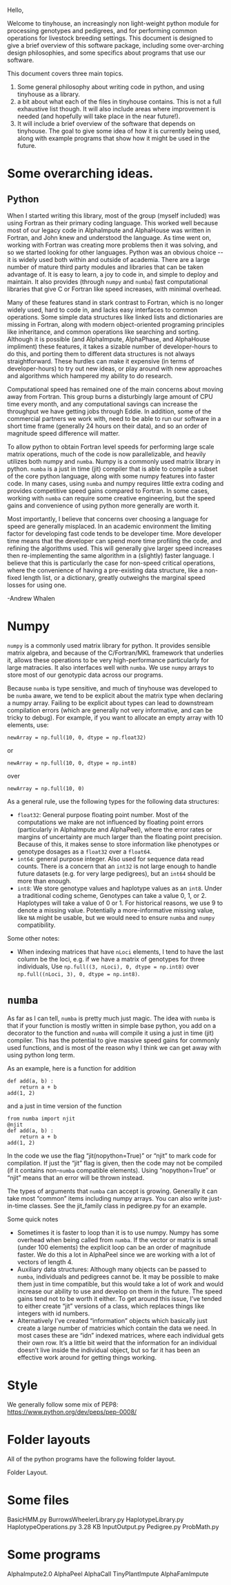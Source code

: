 Hello,

Welcome to tinyhouse, an increasingly non light-weight python module for processing genotypes and pedigrees, and for performing common operations for livestock breeding settings. This document is designed to give a brief overview of this software package, including some over-arching design philosophies, and some specifics about programs that use our software.

This document covers three main topics.
1. Some general philosophy about writing code in python, and using tinyhouse as a library.
2. a bit about what each of the files in tinyhouse contains. This is not a full exhaustive list though. It will also include areas where improvement is needed (and hopefully will take place in the near future!).
3. It will include a brief overview of the software that depends on tinyhouse. The goal to give some idea of how it is currently being used, along with example programs that show how it might be used in the future.

Some overarching ideas.
======

Python
------

When I started writing this library, most of the group (myself included) was using Fortran as their primary coding language. This worked well because most of our legacy code in AlphaImpute and AlphaHouse was written in Fortran, and John knew and understood the language. As time went on, working with Fortran was creating more problems then it was solving, and so we started looking for other languages. Python was an obvious choice -- it is widely used both within and outside of academia. There are a large number of mature third party modules and libraries that can be taken advantage of. It is easy to learn, a joy to code in, and simple to deploy and maintain. It also provides (through `numpy` and `numba`) fast computational libraries that give C or Fortran like speed increases, with minimal overhead.

Many of these features stand in stark contrast to Fortran, which is no longer widely used, hard to code in, and lacks easy interfaces to common operations. Some simple data structures like linked lists and dictionaries are missing in Fortran, along with modern object-oriented programing principles like inheritance, and common operations like searching and sorting. Although it is possible (and AlphaImpute, AlphaPhase, and AlphaHouse impliment) these features, it takes a sizable number of developer-hours to do this, and porting them to different data structures is not always straightforward. These hurdles can make it expensive (in terms of developer-hours) to try out new ideas, or play around with new approaches and algorithms which hampered my ability to do research.

Computational speed has remained one of the main concerns about moving away from Fortran. This group burns a disturbingly large amount of CPU time every month, and any computational savings can increase the throughput we have getting jobs through Eddie. In addition, some of the commercial partners we work with, need to be able to run our software in a short time frame (generally 24 hours on their data), and so an order of magnitude speed difference will matter.

To allow python to obtain Fortran level speeds for performing large scale matrix operations, much of the code is now parallelizable, and heavily utilizes both numpy and `numba`. Numpy is a commonly used matrix library in python. `numba` is a just in time (jit) compiler that is able to compile a subset of the core python language, along with some numpy features into faster code. In many cases, using `numba` and numpy requires little extra coding and provides competitive speed gains compared to Fortran. In some cases, working with `numba` can require some creative engineering, but the speed gains and convenience of using python more generally are worth it.

Most importantly, I believe that concerns over choosing a language for speed are generally misplaced. In an academic environment the limiting factor for developing fast code tends to be developer time. More developer time means that the developer can spend more time profiling the code, and refining the algorithms used. This will generally give larger speed increases then re-implementing the same algorithm in a (slightly) faster language. I believe that this is particularly the case for non-speed critical operations, where the convenience of having a pre-existing data structure, like a non-fixed length list, or a dictionary, greatly outweighs the marginal speed losses for using one.  

-Andrew Whalen
 
Numpy
=====

`numpy` is a commonly used matrix library for python. It provides sensible matrix algebra, and because of the C/Fortran/MKL framework that underlies it, allows these operations to be very high-performance particularly for large matracies. It also interfaces well with `numba`. We use `numpy` arrays to store most of our genotypic data across our programs. 

Because `numba` is type sensitive, and much of tinyhouse was developed to be `numba` aware, we tend to be explicit about the matrix type when declaring a numpy array. Failing to be explicit about types can lead to downstream compilation errors (which are generally not very informative, and can be tricky to debug). For example, if you want to allocate an empty array with 10 elements, use:
```
newArray = np.full(10, 0, dtype = np.float32)
```
or 
```
newArray = np.full(10, 0, dtype = np.int8)
```
over 
```
newArray = np.full(10, 0)
```

As a general rule, use the following types for the following data structures:

* `float32`: General purpose floating point number. Most of the computations we make are not influenced by floating point errors (particularly in AlphaImpute and AlphaPeel), where the error rates or margins of uncertainty are much larger than the floating point precision. Because of this, it makes sense to store information like phenotypes or genotype dosages as a `float32` over a `float64`.
* `int64`: general purpose integer. Also used for sequence data read counts. There is a concern that an `int32` is not large  enough to handle future datasets (e.g. for very large pedigrees), but an `int64` should be more than enough.
* `int8`: We store genotype values and haplotype values as an `int8`. Under a traditional coding scheme, Genotypes can take a value 0, 1, or 2. Haplotypes will take a value of 0 or 1. For historical reasons, we use 9 to denote a missing value. Potentially a more-informative missing value, like `NA` might be usable, but we would need to ensure `numba` and `numpy` compatibility. 

Some other notes:

* When indexing matrices that have `nLoci` elements, I tend to have the last column be the loci, e.g. if we have a matrix of genotypes for three individuals, Use 
```np.full((3, nLoci), 0, dtype = np.int8)``` 
over 
```np.full((nLoci, 3), 0, dtype = np.int8)```.


`numba`
===

As far as I can tell, `numba` is pretty much just magic. The idea with `numba` is that if your function is mostly written in simple base python, you add on a decorator to the function and `numba` will compile it using a just in time (jit) compiler. This has the potential to give massive speed gains for commonly used functions, and is most of the reason why I think we can get away with using python long term.

As an example, here is a function for addition

```
def add(a, b) :
    return a + b
add(1, 2)
```

and a just in time version of the function

```
from numba import njit 
@njit
def add(a, b) :
    return a + b
add(1, 2)
```

In the code we use the flag “jit(nopython=True)” or “njit” to mark code for compilation. If just the “jit” flag is given, then the code may not be compiled (if it contains non-`numba` compatible elements). Using “nopython=True” or “njit” means that an error will be thrown instead.

The types of arguments that `numba` can accept is growing. Generally it can take most “common” items including numpy arrays. You can also write just-in-time classes. See the jit_family class in pedigree.py for an example.

Some quick notes
* Sometimes it is faster to loop than it is to use numpy. Numpy has some overhead when being called from `numba`. If the vector or matrix is small (under 100 elements) the explicit loop can be an order of magnitude faster. We do this a lot in AlphaPeel since we are working with a lot of vectors of length 4.
* Auxiliary data structures: Although many objects can be passed to `numba`, individuals and pedigrees cannot be. It may be possible to make them just in time compatible, but this would take a lot of work and would increase our ability to use and develop on them in the future. The speed gains tend not to be worth it either. To get around this issue, I’ve tended to either create “jit” versions of a class, which replaces things like integers with id numbers.  
* Alternatively I’ve created “information” objects which basically just create a large number of matricies which contain the data we need. In most cases these are “idn” indexed matrices, where each individual gets their own row. It’s a little bit weird that the information for an individual doesn’t live inside the individual object, but so far it has been an effective work around for getting things working.

Style
===

We generally follow some mix of PEP8: https://www.python.org/dev/peps/pep-0008/

Folder layouts
==============

All of the python programs have the following folder layout.

Folder Layout.


Some files
==========

BasicHMM.py 
BurrowsWheelerLibrary.py
HaplotypeLibrary.py 
HaplotypeOperations.py  3.28 KB 
InputOutput.py
Pedigree.py
ProbMath.py

Some programs 
===
AlphaImpute2.0
AlphaPeel
AlphaCall
TinyPlantImpute
AlphaFamImpute


